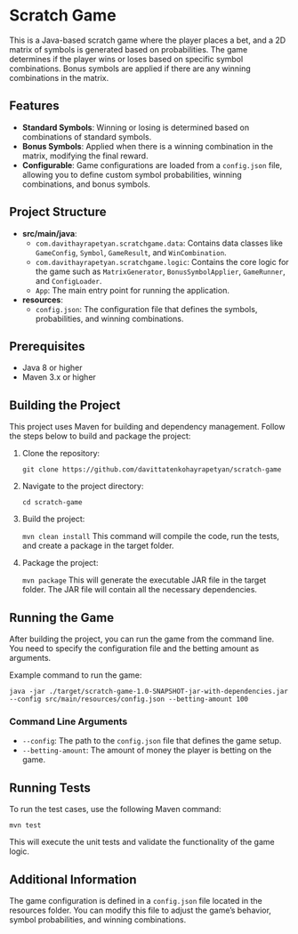 # Scratch Game

This is a Java-based scratch game where the player places a bet, and a 2D matrix of symbols is generated based on probabilities. The game determines if the player wins or loses based on specific symbol combinations. Bonus symbols are applied if there are any winning combinations in the matrix.

## Features

- **Standard Symbols**: Winning or losing is determined based on combinations of standard symbols.
- **Bonus Symbols**: Applied when there is a winning combination in the matrix, modifying the final reward.
- **Configurable**: Game configurations are loaded from a `config.json` file, allowing you to define custom symbol probabilities, winning combinations, and bonus symbols.

## Project Structure

- **src/main/java**:
    - ```com.davithayrapetyan.scratchgame.data```: Contains data classes like ```GameConfig```, ```Symbol```, ```GameResult```, and ```WinCombination```.
    - ```com.davithayrapetyan.scratchgame.logic```: Contains the core logic for the game such as ```MatrixGenerator```, ```BonusSymbolApplier```, ```GameRunner```, and ```ConfigLoader```.
    - ```App```: The main entry point for running the application.
- **resources**:
    - ```config.json```: The configuration file that defines the symbols, probabilities, and winning combinations.

## Prerequisites

- Java 8 or higher
- Maven 3.x or higher

## Building the Project

This project uses Maven for building and dependency management. Follow the steps below to build and package the project:

1. Clone the repository:

   ```git clone https://github.com/davittatenkohayrapetyan/scratch-game```

2. Navigate to the project directory:

   ```cd scratch-game```

3. Build the project:

   ```mvn clean install```
   This command will compile the code, run the tests, and create a package in the target folder.

4. Package the project:

   ```mvn package```
   This will generate the executable JAR file in the target folder. The JAR file will contain all the necessary dependencies.

## Running the Game

After building the project, you can run the game from the command line. You need to specify the configuration file and the betting amount as arguments.

Example command to run the game:

```java -jar ./target/scratch-game-1.0-SNAPSHOT-jar-with-dependencies.jar --config src/main/resources/config.json --betting-amount 100```

### Command Line Arguments

- ```--config```: The path to the ```config.json``` file that defines the game setup.
- ```--betting-amount```: The amount of money the player is betting on the game.

## Running Tests

To run the test cases, use the following Maven command:

```mvn test```

This will execute the unit tests and validate the functionality of the game logic.

## Additional Information

The game configuration is defined in a ```config.json``` file located in the resources folder. You can modify this file to adjust the game’s behavior, symbol probabilities, and winning combinations.
